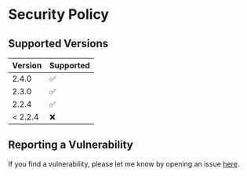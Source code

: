 # Security Policy

## Supported Versions

| Version | Supported          |
| ------- | ------------------ |
| 2.4.0   | :white_check_mark: |
| 2.3.0   | :white_check_mark: |
| 2.2.4   | :white_check_mark: |
| < 2.2.4 | :x:                |

## Reporting a Vulnerability

If you find a vulnerability, please let me know by opening an issue [here](https://github.com/oswaldobapvicjr/performetrics/issues/new?assignees=&labels=&template=bug_report.md&title=).
